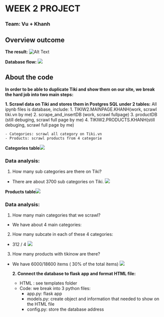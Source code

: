 # WEEK 2 PROJECT
### Team: Vu + Khanh 

## Overview outcome
**The result:** ![Alt Text](https://i.imgur.com/VjJFKxH.png)

**Database flow:**
![](https://i.imgur.com/bdoKS5w.png)

## About the code 

**In order to be able to duplicate Tiki and show them on our site, we break the hard job into two main steps:**

   **1. Scrawl data on Tiki and stores them in Postgres SQL under 2 tables:**
   All ipynb files is database, include:
    1. TIKIW2.MAINPAGE.KHANH(work, scrawl tiki.vn by me)
    2. scrape_and_insertDB (work, scrawl fullpage)
    3. productDB (still debuging, scrawl full page by me)
    4. TIKIW2.PRODUCTS.KHANH(still debuging, scrawl full page by me)
    
    - Categories: scrawl all category on Tiki.vn
    - Products: scrawl products from 4 categorie 

**Categories table**![](https://i.imgur.com/2OtIxTp.png)

### Data analysis:
1. How many sub categories are there on Tiki?
  - There are about 3700 sub categories on Tiki.
![](https://i.imgur.com/8GqzZls.png)


**Products table**![](https://i.imgur.com/yKLSftl.png)
### Data analysis:
1. How many main categories that we scrawl?
- We have about 4 main categories:

2. How many subcate in each of these 4 categories:
- 312 / 4
![](https://i.imgur.com/zGwrt9n.png)


3. How many products with tikinow are there?
- We have 6000/18600 items ( 30% of the total items)
![](https://i.imgur.com/xRK5I8Z.png)

   **2. Connect the database to flask app and format HTML file:**

     - HTML : see templates folder
     - Code: we break into 3 python files: 
         - app.py: flask app 
         - models.py: create object and information that needed to show on the HTML file
         - config.py: store the database address

